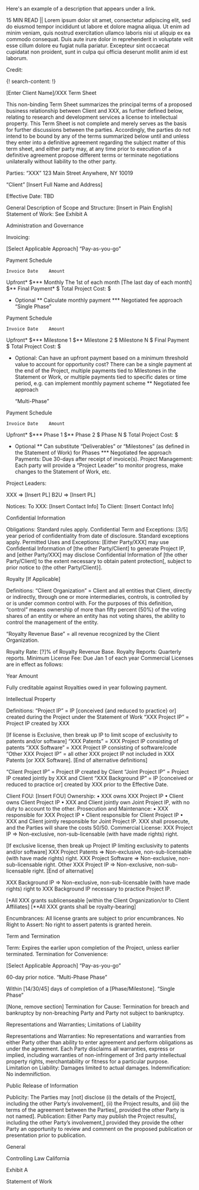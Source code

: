 Here's an example of a description that appears under a link.

15 MIN READ || Lorem ipsum dolor sit amet, consectetur adipiscing elit, sed do eiusmod tempor incididunt ut labore et dolore magna aliqua. Ut enim ad minim veniam, quis nostrud exercitation ullamco laboris nisi ut aliquip ex ea commodo consequat. Duis aute irure dolor in reprehenderit in voluptate velit esse cillum dolore eu fugiat nulla pariatur. Excepteur sint occaecat cupidatat non proident, sunt in culpa qui officia deserunt mollit anim id est laborum.

Credit: []()

{! search-content: !}

[Enter Client Name]/XXX Term Sheet

This non-binding Term Sheet summarizes the principal terms of a proposed business relationship between Client and XXX, as further defined below, relating to research and development services a license to intellectual property.  This Term Sheet is not complete and merely serves as the basis for further discussions between the parties.  Accordingly, the parties do not intend to be bound by any of the terms summarized below until and unless they enter into a definitive agreement regarding the subject matter of this term sheet, and either party may, at any time prior to execution of a definitive agreement propose different terms or terminate negotiations unilaterally without liability to the other party.

Parties:	“XXX”
123 Main Street
Anywhere, NY  10019

“Client”
[Insert Full Name and Address]

Effective Date:	TBD

General Description of Scope and Structure:	[Insert in Plain English]
Statement of Work:	See Exhibit A 


Administration and Governance

Invoicing:

[Select Applicable Approach]	“Pay-as-you-go”

Payment Schedule

	Invoice Date	Amount
Upfront*		$***
Monthly	The 1st of each month
[The last day of each month]	$**
Final Payment*		$
	Total Project Cost:	$

* Optional
** Calculate monthly payment
*** Negotiated fee approach
	“Single Phase”

Payment Schedule

	Invoice Date	Amount
Upfront*		$***
Milestone 1		$**
Milestone 2		$
Milestone N		$
Final Payment		$
	Total Project Cost:	$

* Optional:  Can have an upfront payment based on a minimum threshold value to account for opportunity cost?  There can be a single payment at the end of the Project, multiple payments tied to Milestones in the Statement or Work, or multiple payments tied to specific dates or time period, e.g. can implement monthly payment scheme
** Negotiated fee approach

	“Multi-Phase”

Payment Schedule

	Invoice Date	Amount
Upfront*		$***
Phase 1		$**
Phase 2		$
Phase N		$
	Total Project Cost:	$

* Optional
** Can substitute “Deliverables” or “Milestones” (as defined in the Statement of Work) for Phases
*** Negotiated fee approach
Payments:	Due 30-days after receipt of invoice(s).
Project Management:	Each party will provide a “Project Leader” to monitor progress, make changes to the Statement of Work, etc.

Project Leaders:

XXX => [Insert PL]
B2U => [Insert PL]

Notices:	To XXX:  [Insert Contact Info]
	To Client:  [Insert Contact Info]

Confidential Information

Obligations:	Standard rules apply. 
Confidential Term and Exceptions:	[3/5] year period of confidentiality from date of disclosure.  Standard exceptions apply.
Permitted Uses and Exceptions:	[Either Party/XXX] may use Confidential Information of [the other Party/Client] to generate Project IP, and [either Party/XXX] may disclose Confidential Information of [the other Party/Client] to the extent necessary to obtain patent protection[, subject to prior notice to {the other Party/Client}].

Royalty
[If Applicable]

Definitions:	“Client Organization” = Client and all entities that Client, directly or indirectly, through one or more intermediaries, controls, is controlled by or is under common control with.  For the purposes of this definition, “control” means ownership of more than fifty percent (50%) of the voting shares of an entity or where an entity has not voting shares, the ability to control the management of the entity.

“Royalty Revenue Base” =  all revenue recognized by the Client Organization.

Royalty Rate:	[?]% of Royalty Revenue Base.
Royalty Reports:	Quarterly reports.
Minimum License Fee:	Due Jan 1 of each year Commercial Licenses are in effect as follows:

Year	Amount
	
	
	


Fully creditable against Royalties owed in year following payment. 

Intellectual Property

Definitions:	“Project IP” = IP [conceived {and reduced to practice} or] created during the Project under the Statement of Work
“XXX Project IP” = Project IP created by XXX

[If license is Exclusive, then break up IP to limit scope of exclusivity to patents and/or software]
“XXX Patents” = XXX Project IP consisting of patents
“XXX Software” = XXX Project IP consisting of software/code
“Other XXX Project IP” = all other XXX project IP not included in XXX Patents [or XXX Software].
[End of alternative definitions]

“Client Project IP” = Project IP created by Client
“Joint Project IP” = Project IP created jointly by XXX and Client
“XXX Background IP” = IP [conceived or reduced to practice or] created by XXX prior to the Effective Date.

Client FOU:	[Insert FOU]
Ownership:	•	XXX owns XXX Project IP
•	Client owns Client Project IP
•	XXX and Client jointly own Joint Project IP, with no duty to account to the other.
Prosecution and Maintenance:	•	XXX responsible for XXX Project IP
•	Client  responsible for Client Project IP
•	XXX and Client jointly responsible for Joint Project IP.  XXX shall prosecute, and the Parties will share the costs 50/50. 
Commercial License:	XXX Project IP => Non-exclusive, non-sub-licensable (with have made rights) right.  

[If exclusive license, then break up Project IP limiting exclusivity to patents and/or software]
XXX Project Patents => Non-exclusive, non-sub-licensable (with have made rights) right.
XXX Project Software => Non-exclusive, non-sub-licensable right.
Other XXX Project IP => Non-exclusive, non-sub-licensable right.
[End of alternative]

XXX Background IP => Non-exclusive, non-sub-licensable (with have made rights) right to XXX Background IP necessary to practice Project IP.  

[*All XXX grants sublicenseable [within the Client Organization/or to Client Affiliates]
[**All XXX grants shall be royalty-bearing] 

Encumbrances:	All license grants are subject to prior encumbrances.
No Right to Assert:	No right to assert patents is granted herein.


Term and Termination

Term:	Expires the earlier upon completion of the Project, unless earlier terminated.
Termination for Convenience:

[Select Applicable Approach]	“Pay-as-you-go”

60-day prior notice.
	“Multi-Phase Phase”

Within [14/30/45] days of completion of a [Phase/Milestone].
	“Single Phase”

[None, remove section]
Termination for Cause:	Termination for breach and bankruptcy by non-breaching Party and Party not subject to bankruptcy.

Representations and Warranties; Limitations of Liability

Representations and Warranties:	No representations and warranties from either Party other than ability to enter agreement and perform obligations as under the agreement.  Each Party disclaims all warranties, express or implied, including warranties of non-infringement of 3rd party intellectual property rights, merchantability or fitness for a particular purpose.
Limitation on Liability:	Damages limited to actual damages.
Indemnification:	No indemnifiction.

Public Release of Information

Publicity:	The Parties may [not] disclose (i) the details of the Project[, including the other Party’s involvement], (ii) the Project results, and (iii) the terms of the agreement between the Parties[, provided the other Party is not named]. 
Publication:	Either Party may publish the Project results[, including the other Party’s involvement,] provided they provide the other Party an opportunity to review and comment on the proposed publication or presentation prior to publication.

General

Controlling Law	California
 
Exhibit A

Statement of Work
 


